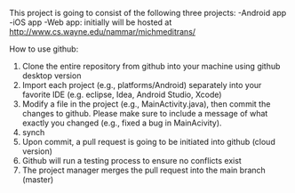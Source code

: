 This project is going to consist of the following three projects:
-Android app
-iOS app
-Web app: initially will be hosted at http://www.cs.wayne.edu/nammar/michmeditrans/

How to use github:
1. Clone the entire repository from github into your machine using github desktop version
2. Import each project (e.g., platforms/Android) separately into your favorite IDE (e.g. eclipse, Idea, Android Studio, Xcode)
3. Modify a file in the project (e.g., MainActivity.java), then commit the changes to github. Please make sure to include a message of what exactly you changed (e.g., fixed a bug in MainAcivity).
4. synch 
5. Upon commit, a pull request is going to be initiated into github (cloud version)
6. Github will run a testing process to ensure no conflicts exist
7. The project manager merges the pull request into the main branch (master)



